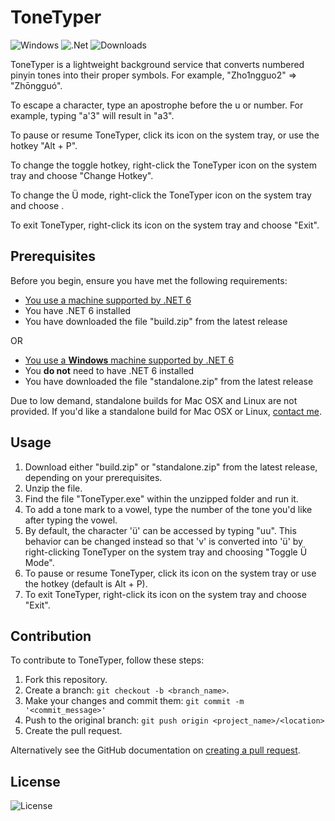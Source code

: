 # ToneTyper
![Windows](https://img.shields.io/badge/Windows-0078D6?style=for-the-badge&logo=windows&logoColor=white)
![.Net](https://img.shields.io/badge/.NET6-5C2D91?style=for-the-badge&logo=.net&logoColor=white)
![Downloads](https://img.shields.io/github/downloads/winggar/ToneTyper/total?style=for-the-badge)

ToneTyper is a lightweight background service that converts numbered pinyin tones into their proper symbols. For example, "Zho1ngguo2" => "Zhōngguó".


To escape a character, type an apostrophe before the u or number. For example, typing "a'3" will result in "a3".

To pause or resume ToneTyper, click its icon on the system tray, or use the hotkey "Alt + P".

To change the toggle hotkey, right-click the ToneTyper icon on the system tray and choose "Change Hotkey".

To change the Ü mode, right-click the ToneTyper icon on the system tray and choose .

To exit ToneTyper, right-click its icon on the system tray and choose "Exit".

## Prerequisites

Before you begin, ensure you have met the following requirements:
- [You use a machine supported by .NET 6](https://github.com/dotnet/core/blob/main/release-notes/6.0/supported-os.md)
- You have .NET 6 installed
- You have downloaded the file "build.zip" from the latest release

OR

- [You use a **Windows** machine supported by .NET 6](https://github.com/dotnet/core/blob/main/release-notes/6.0/supported-os.md)
- You **do not** need to have .NET 6 installed
- You have downloaded the file "standalone.zip" from the latest release

Due to low demand, standalone builds for Mac OSX and Linux are not provided. If you'd like a standalone build for Mac OSX or Linux, [contact me](mailto:winggar1228@gmail.com).

## Usage

1. Download either "build.zip" or "standalone.zip" from the latest release, depending on your prerequisites.
2. Unzip the file.
3. Find the file "ToneTyper.exe" within the unzipped folder and run it.
4. To add a tone mark to a vowel, type the number of the tone you'd like after typing the vowel.
5. By default, the character 'ü' can be accessed by typing "uu". This behavior can be changed instead so that 'v' is converted into 'ü' by right-clicking ToneTyper on the system tray and choosing "Toggle Ü Mode".
6. To pause or resume ToneTyper, click its icon on the system tray or use the hotkey (default is Alt + P).
7. To exit ToneTyper, right-click its icon on the system tray and choose "Exit".


## Contribution
To contribute to ToneTyper, follow these steps:

1. Fork this repository.
2. Create a branch: `git checkout -b <branch_name>`.
3. Make your changes and commit them: `git commit -m '<commit_message>'`
4. Push to the original branch: `git push origin <project_name>/<location>`
5. Create the pull request.

Alternatively see the GitHub documentation on [creating a pull request](https://help.github.com/en/github/collaborating-with-issues-and-pull-requests/creating-a-pull-request).

## License

![License](https://img.shields.io/github/license/winggar/ToneTyper?style=for-the-badge)
